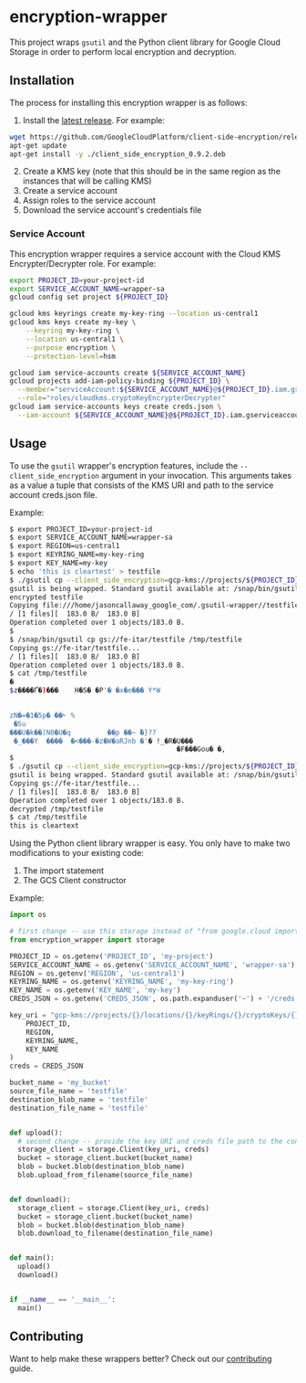 # encryption-wrapper

This project wraps `gsutil` and the Python client library for Google Cloud Storage in order to perform local encryption and decryption.

## Installation

The process for installing this encryption wrapper is as follows:
1. Install the [latest release](https://github.com/GoogleCloudPlatform/client-side-encryption/releases/latest). For example:

```bash
wget https://github.com/GoogleCloudPlatform/client-side-encryption/releases/download/v0.9.2/client_side_encryption_0.9.2.deb
apt-get update
apt-get install -y ./client_side_encryption_0.9.2.deb
```

2. Create a KMS key (note that this should be in the same region as the instances that will be calling KMS)
3. Create a service account
4. Assign roles to the service account
5. Download the service account's credentials file

### Service Account

This encryption wrapper requires a service account with the Cloud KMS Encrypter/Decrypter role. For example:

```bash
export PROJECT_ID=your-project-id
export SERVICE_ACCOUNT_NAME=wrapper-sa
gcloud config set project ${PROJECT_ID}

gcloud kms keyrings create my-key-ring --location us-central1
gcloud kms keys create my-key \
    --keyring my-key-ring \
    --location us-central1 \
    --purpose encryption \
    --protection-level=hsm

gcloud iam service-accounts create ${SERVICE_ACCOUNT_NAME}
gcloud projects add-iam-policy-binding ${PROJECT_ID} \
  --member="serviceAccount:${SERVICE_ACCOUNT_NAME}@${PROJECT_ID}.iam.gserviceaccount.com" \
  --role="roles/cloudkms.cryptoKeyEncrypterDecrypter"
gcloud iam service-accounts keys create creds.json \
  --iam-account ${SERVICE_ACCOUNT_NAME}@${PROJECT_ID}.iam.gserviceaccount.com
```

## Usage

To use the `gsutil` wrapper's encryption features, include the `--client_side_encryption` argument in your invocation. This arguments takes as a value a tuple that consists of the KMS URI and path to the service account creds.json file.

Example:

```bash
$ export PROJECT_ID=your-project-id
$ export SERVICE_ACCOUNT_NAME=wrapper-sa
$ export REGION=us-central1
$ export KEYRING_NAME=my-key-ring
$ export KEY_NAME=my-key
$ echo 'this is cleartest' > testfile
$ ./gsutil cp --client_side_encryption=gcp-kms://projects/${PROJECT_ID}/locations/${REGION}/keyRings/${KEYRING_NAME}/cryptoKeys/${KEY_NAME},creds.json testfile gs://fe-itar/
gsutil is being wrapped. Standard gsutil available at: /snap/bin/gsutil
encrypted testfile
Copying file:///home/jasoncallaway_google_com/.gsutil-wrapper//testfile [Content-Type=application/octet-stream]...
/ [1 files][  183.0 B/  183.0 B]                                                
Operation completed over 1 objects/183.0 B.
$
$ /snap/bin/gsutil cp gs://fe-itar/testfile /tmp/testfile
Copying gs://fe-itar/testfile...
/ [1 files][  183.0 B/  183.0 B]                                                
Operation completed over 1 objects/183.0 B.                                      
$ cat /tmp/testfile 
�
$z����Ґ�)���    H�S� �P'� �x�e��� Y*W
 

zN�=�1�5p� ��˞ %
 �5u
���U�k��)N0�U�q         ��p ��~ ٝ�}??
 �_���Y  ����  �<���-�z�W�aRJnb �'� !_�R�U���
                                         �F���Gou� �,
$ 
$ ./gsutil cp --client_side_encryption=gcp-kms://projects/${PROJECT_ID}/locations/${REGION}/keyRings/${KEYRING_NAME}/cryptoKeys/${KEY_NAME},creds.json gs://fe-itar/testfile /tmp/testfile
gsutil is being wrapped. Standard gsutil available at: /snap/bin/gsutil
Copying gs://fe-itar/testfile...
/ [1 files][  183.0 B/  183.0 B]                                                
Operation completed over 1 objects/183.0 B.
decrypted /tmp/testfile
$ cat /tmp/testfile 
this is cleartext
```

Using the Python client library wrapper is easy. You only have to make two modifications to your existing code:
1. The import statement
2. The GCS Client constructor

Example:

```python
import os

# first change -- use this storage instead of "from google.cloud import storage"
from encryption_wrapper import storage

PROJECT_ID = os.getenv('PROJECT_ID', 'my-project')
SERVICE_ACCOUNT_NAME = os.getenv('SERVICE_ACCOUNT_NAME', 'wrapper-sa')
REGION = os.getenv('REGION', 'us-central1')
KEYRING_NAME = os.getenv('KEYRING_NAME', 'my-key-ring')
KEY_NAME = os.getenv('KEY_NAME', 'my-key')
CREDS_JSON = os.getenv('CREDS_JSON', os.path.expanduser('~') + '/creds.json')

key_uri = "gcp-kms://projects/{}/locations/{}/keyRings/{}/cryptoKeys/{}".format(
    PROJECT_ID,
    REGION,
    KEYRING_NAME,
    KEY_NAME
)
creds = CREDS_JSON

bucket_name = 'my_bucket'
source_file_name = 'testfile'
destination_blob_name = 'testfile'
destination_file_name = 'testfile'


def upload():
  # second change -- provide the key URI and creds file path to the constructor
  storage_client = storage.Client(key_uri, creds)
  bucket = storage_client.bucket(bucket_name)
  blob = bucket.blob(destination_blob_name)
  blob.upload_from_filename(source_file_name)


def download():
  storage_client = storage.Client(key_uri, creds)
  bucket = storage_client.bucket(bucket_name)
  blob = bucket.blob(destination_blob_name)
  blob.download_to_filename(destination_file_name)


def main():
  upload()
  download()


if __name__ == '__main__':
  main()
```

## Contributing

Want to help make these wrappers better? Check out our [contributing](CONTRIBUTING.md) guide.
